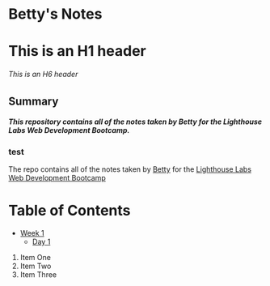 # Betty's Notes
# This is an H1 header
###### This is an H6 header
## Summary
##### This repository contains all of the notes taken by Betty for the Lighthouse Labs Web Development Bootcamp.
### test
The repo contains all of the notes taken by [Betty](https://github.com/BettyHoPro) for the [Lighthouse Labs Web Development Bootcamp](https://www.lighthouselabs.ca)

# Table of Contents
* [Week 1](/Week_1)
  * [Day 1](/Week_1/Day_1)
1. Item One 
2. Item Two
3. Item Three

